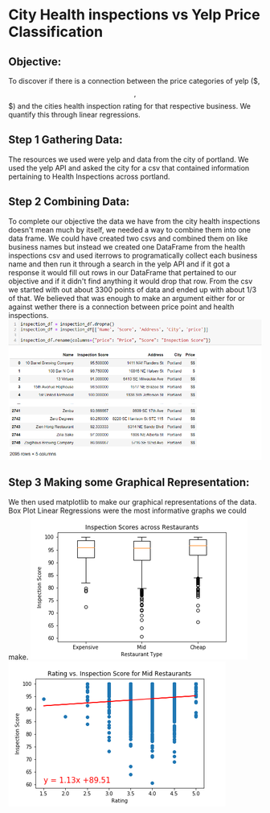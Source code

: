 # City Health inspections vs Yelp Price Classification


## Objective:
To discover if there is a connection between the price categories of yelp ($, $$, $$$) and the cities health inspection rating for that respective business. We quantify this through linear regressions.

## Step 1 Gathering Data:
The resources we used were yelp and data from the city of portland. We used the yelp API and asked the city for a csv that contained information pertaining to Health Inspections across portland. 

## Step 2 Combining Data:
To complete our objective the data we have from the city health inspections doesn't mean much by itself, we needed a way to combine them into one data frame. We could have created two csvs and combined them on like business names but instead we created one DataFrame from the health inspections csv and used iterrows to programatically collect each business name and then run it through a search in the yelp API and if it got a response it would fill out rows in our DataFrame that pertained to our objective and if it didn't find anything it would drop that row. From the csv we started with out about 3300 points of data and ended up with about 1/3 of that. We believed that was enough to make an argument either for or against wether there is a connection between price point and health inspections. ![DataFrame](https://github.com/DCMilligan88/PriceVsHealth/blob/master/Pngs/Capture.PNG)

## Step 3 Making some Graphical Representation:
We then used matplotlib to make our graphical representations of the data. Box Plot Linear Regressions were the most informative graphs we could make. ![Boxplot](https://github.com/DCMilligan88/PriceVsHealth/blob/master/Pngs/Box%20plot.png) 
![LinearRegression](https://github.com/DCMilligan88/PriceVsHealth/blob/master/Pngs/moderate_LR.png)
